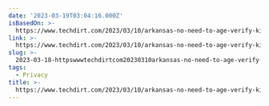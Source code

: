 ```yaml
---
date: '2023-03-19T03:04:16.000Z'
isBasedOn: >-
  https://www.techdirt.com/2023/03/10/arkansas-no-need-to-age-verify-kids-working-in-meat-processing-plants-but-we-must-age-verify-kids-online/
link: >-
  https://www.techdirt.com/2023/03/10/arkansas-no-need-to-age-verify-kids-working-in-meat-processing-plants-but-we-must-age-verify-kids-online/
slug: >-
  2023-03-18-httpswwwtechdirtcom20230310arkansas-no-need-to-age-verify-kids-working-in-meat-processing-plants-but-we-must-age-verify-kids-online
tags:
  - Privacy
title: >-
  https://www.techdirt.com/2023/03/10/arkansas-no-need-to-age-verify-kids-working-in-meat-processing-plants-but-we-must-age-verify-kids-online/
---
```


